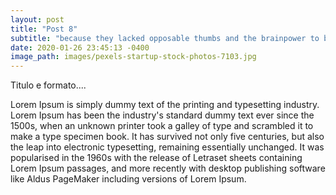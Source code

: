 ```yaml
--- 
layout: post
title: "Post 8"
subtitle: "because they lacked opposable thumbs and the brainpower to build a space program."
date: 2020-01-26 23:45:13 -0400
image_path: images/pexels-startup-stock-photos-7103.jpg
---
```


Titulo e formato....

Lorem Ipsum is simply dummy text of the printing and typesetting industry. Lorem Ipsum has been the industry's standard dummy text ever since the 1500s, when an unknown printer took a galley of type and scrambled it to make a type specimen book. It has survived not only five centuries, but also the leap into electronic typesetting, remaining essentially unchanged. It was popularised in the 1960s with the release of Letraset sheets containing Lorem Ipsum passages, and more recently with desktop publishing software like Aldus PageMaker including versions of Lorem Ipsum.